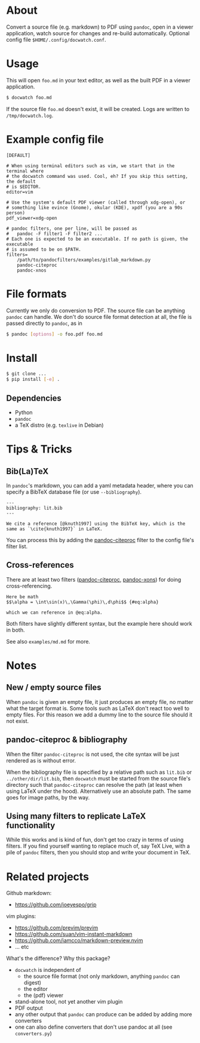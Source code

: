 About
=====

Convert a source file (e.g. markdown) to PDF using `pandoc`, open in a viewer
application, watch source for changes and re-build automatically. Optional
config file `$HOME/.config/docwatch.conf`.

Usage
=====

This will open `foo.md` in your text editor, as well as the built PDF in a
viewer application.

```sh
$ docwatch foo.md
```

If the source file `foo.md` doesn't exist, it will be created. Logs are written
to `/tmp/docwatch.log`.

Example config file
===================

```
[DEFAULT]

# When using terminal editors such as vim, we start that in the terminal where
# the docwatch command was used. Cool, eh? If you skip this setting, the default
# is $EDITOR.
editor=vim

# Use the system's default PDF viewer (called through xdg-open), or
# something like evince (Gnome), okular (KDE), xpdf (you are a 90s person)
pdf_viewer=xdg-open

# pandoc filters, one per line, will be passed as
#   pandoc -F filter1 -F filter2 ...
# Each one is expected to be an executable. If no path is given, the executable
# is assumed to be on $PATH.
filters=
    /path/to/pandocfilters/examples/gitlab_markdown.py
    pandoc-citeproc
    pandoc-xnos
```

File formats
============

Currently we only do conversion to PDF. The source file can be anything `pandoc`
can handle. We don't do source file format detection at all, the file is passed
directly to `pandoc`, as in

```sh
$ pandoc [options] -o foo.pdf foo.md
```

Install
=======

```sh
$ git clone ...
$ pip install [-e] .
```

Dependencies
------------

* Python
* `pandoc`
* a TeX distro (e.g. `texlive` in Debian)


Tips & Tricks
=============

Bib(La)TeX
----------

In `pandoc`'s markdown, you can add a yaml metadata header, where you can
specify a BibTeX database file (or use `--bibliography`).

```
---
bibliography: lit.bib
---

We cite a reference [@knuth1997] using the BibTeX key, which is the
same as `\cite{knuth1997}` in LaTeX.
```

You can process this by adding the [pandoc-citeproc] filter to the config
file's filter list.


Cross-references
----------------

There are at least two filters ([pandoc-citeproc], [pandoc-xons]) for doing
cross-referencing.

```
Here be math
$$\alpha = \int\sin(x)\,\Gamma(\phi)\,d\phi$$ {#eq:alpha}

which we can reference in @eq:alpha.
```

Both filters have slightly different syntax, but the example here should work
in both.

See also `examples/md.md` for more.

Notes
=====

New / empty source files
------------------------

When `pandoc` is given an empty file, it just produces an empty file, no matter
what the target format is. Some tools such as LaTeX don't react too well to
empty files. For this reason we add a dummy line to the source file should it
not exist.

pandoc-citeproc & bibliography
------------------------------

When the filter `pandoc-citeproc` is not used, the cite syntax will be just
rendered as is without error.

When the bibliography file is specified by a relative path such as `lit.bib` or
`../other/dir/lit.bib`, then `docwatch` must be started from the source file's
directory such that `pandoc-citeproc` can resolve the path (at least when using
LaTeX under the hood). Alternatively use an absolute path. The same goes for
image paths, by the way.

Using many filters to replicate LaTeX functionality
---------------------------------------------------

While this works and is kind of fun, don't get too crazy in terms of using
filters. If you find yourself wanting to replace much of, say TeX Live, with a
pile of `pandoc` filters, then you should stop and write your document in TeX.

Related projects
================

Github markdown:

* https://github.com/joeyespo/grip

vim plugins:

* https://github.com/previm/previm
* https://github.com/suan/vim-instant-markdown
* https://github.com/iamcco/markdown-preview.nvim
* ... etc

What's the difference? Why this package?

* `docwatch` is independent of
    * the source file format (not only markdown, anything `pandoc` can digest)
    * the editor
    * the (pdf) viewer
* stand-alone tool, not yet another vim plugin
* PDF output
* any other output that `pandoc` can produce can be added by adding more
  converters
* one can also define converters that don't use pandoc at all (see
  `converters.py`)

[pandoc-citeproc]: https://github.com/jgm/pandoc-citeproc
[pandoc-crossref]: https://github.com/lierdakil/pandoc-crossref
[pandoc-xons]: https://github.com/tomduck/pandoc-xnos
